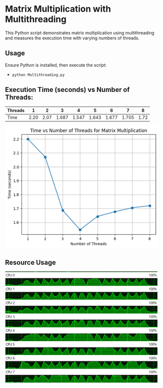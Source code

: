# Matrix Multiplication with Multithreading

This Python script demonstrates matrix multiplication using multithreading and measures the execution time with varying numbers of threads.

## Usage

Ensure Python is installed, then execute the script:

- `python Multithreading.py`

## Execution Time (seconds) vs Number of Threads:

| Threads | 1 | 2 | 3 | 4 | 5 | 6 | 7 | 8 |
|---------|---|---|---|---|---|---|---|---|
| Time    | 2.20 | 2.07 | 1.687 | 1.547 | 1.643 | 1.677 | 1.705 | 1.72 |

![Graph Description](graph.png)

## Resource Usage

![Resource Usage](image.png)



